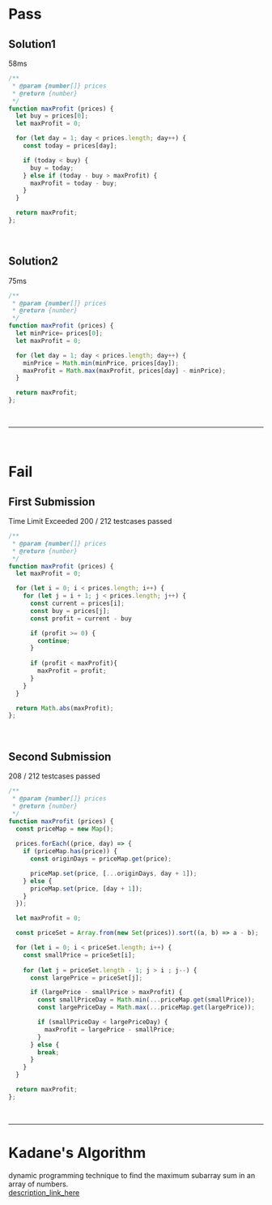 # Pass
## Solution1
58ms
```js
/**
 * @param {number[]} prices
 * @return {number}
 */
function maxProfit (prices) {
  let buy = prices[0];
  let maxProfit = 0;

  for (let day = 1; day < prices.length; day++) {
    const today = prices[day];

    if (today < buy) {
      buy = today;
    } else if (today - buy > maxProfit) {
      maxProfit = today - buy;
    }
  }

  return maxProfit;
};
```

<br>

## Solution2
75ms
```js
/**
 * @param {number[]} prices
 * @return {number}
 */
function maxProfit (prices) {
  let minPrice= prices[0];
  let maxProfit = 0;

  for (let day = 1; day < prices.length; day++) {
    minPrice = Math.min(minPrice, prices[day]); 
    maxProfit = Math.max(maxProfit, prices[day] - minPrice);
  }

  return maxProfit;
};
```
​
<br>
<hr>
</br>

# Fail
## First Submission
Time Limit Exceeded
200 / 212 testcases passed

```js
/**
 * @param {number[]} prices
 * @return {number}
 */
function maxProfit (prices) {
  let maxProfit = 0;

  for (let i = 0; i < prices.length; i++) {
    for (let j = i + 1; j < prices.length; j++) {
      const current = prices[i];
      const buy = prices[j];
      const profit = current - buy

      if (profit >= 0) {
        continue;
      }
      
      if (profit < maxProfit){
        maxProfit = profit;
      }
    }
  }

  return Math.abs(maxProfit);
};
```

<br>

## Second Submission
208 / 212 testcases passed
```js
/**
 * @param {number[]} prices
 * @return {number}
 */
function maxProfit (prices) {
  const priceMap = new Map();
  
  prices.forEach((price, day) => {
    if (priceMap.has(price)) {
      const originDays = priceMap.get(price);

      priceMap.set(price, [...originDays, day + 1]);
    } else {
      priceMap.set(price, [day + 1]);
    }
  });

  let maxProfit = 0;

  const priceSet = Array.from(new Set(prices)).sort((a, b) => a - b);

  for (let i = 0; i < priceSet.length; i++) {
    const smallPrice = priceSet[i];
    
    for (let j = priceSet.length - 1; j > i ; j--) {
      const largePrice = priceSet[j];

      if (largePrice - smallPrice > maxProfit) {
        const smallPriceDay = Math.min(...priceMap.get(smallPrice));
        const largePriceDay = Math.max(...priceMap.get(largePrice));

        if (smallPriceDay < largePriceDay) {
          maxProfit = largePrice - smallPrice;
        }
      } else {
        break;
      }
    }
  }

  return maxProfit;
};
```

<br>
<hr>

# Kadane's Algorithm
dynamic programming technique to find the maximum subarray sum in an array of numbers.
<br>
[description_link_here](https://leetcode.com/problems/best-time-to-buy-and-sell-stock/solutions/4868897/most-optimized-kadane-s-algorithm-java-c-python-rust-javascript/)
